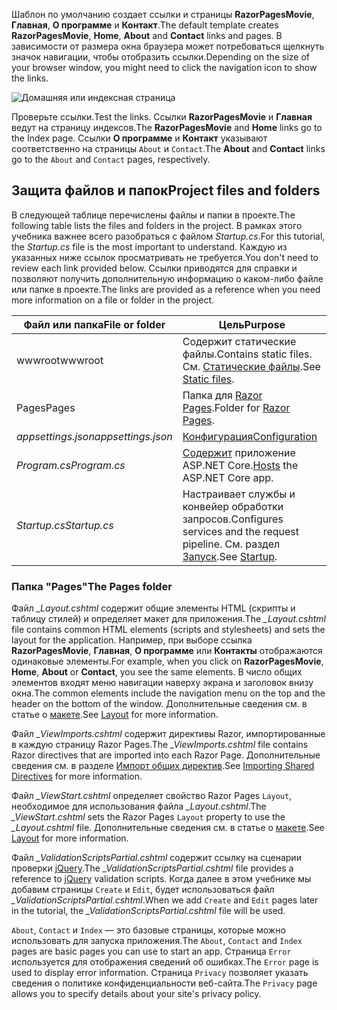 <span data-ttu-id="f370f-101">Шаблон по умолчанию создает ссылки и страницы **RazorPagesMovie**, **Главная**, **О программе** и **Контакт**.</span><span class="sxs-lookup"><span data-stu-id="f370f-101">The default template creates **RazorPagesMovie**, **Home**, **About** and **Contact** links and pages.</span></span> <span data-ttu-id="f370f-102">В зависимости от размера окна браузера может потребоваться щелкнуть значок навигации, чтобы отобразить ссылки.</span><span class="sxs-lookup"><span data-stu-id="f370f-102">Depending on the size of your browser window, you might need to click the navigation icon to show the links.</span></span>

![Домашняя или индексная страница](../../tutorials/razor-pages/razor-pages-start/_static/home2.png)

<span data-ttu-id="f370f-104">Проверьте ссылки.</span><span class="sxs-lookup"><span data-stu-id="f370f-104">Test the links.</span></span> <span data-ttu-id="f370f-105">Ссылки **RazorPagesMovie** и **Главная** ведут на страницу индексов.</span><span class="sxs-lookup"><span data-stu-id="f370f-105">The **RazorPagesMovie** and **Home** links go to the Index page.</span></span> <span data-ttu-id="f370f-106">Ссылки **О программе** и **Контакт** указывают соответственно на страницы `About` и `Contact`.</span><span class="sxs-lookup"><span data-stu-id="f370f-106">The **About** and **Contact** links go to the `About` and `Contact` pages, respectively.</span></span>

## <a name="project-files-and-folders"></a><span data-ttu-id="f370f-107">Защита файлов и папок</span><span class="sxs-lookup"><span data-stu-id="f370f-107">Project files and folders</span></span>

<span data-ttu-id="f370f-108">В следующей таблице перечислены файлы и папки в проекте.</span><span class="sxs-lookup"><span data-stu-id="f370f-108">The following table lists the files and folders in the project.</span></span> <span data-ttu-id="f370f-109">В рамках этого учебника важнее всего разобраться с файлом *Startup.cs*.</span><span class="sxs-lookup"><span data-stu-id="f370f-109">For this tutorial, the *Startup.cs* file is the most important to understand.</span></span> <span data-ttu-id="f370f-110">Каждую из указанных ниже ссылок просматривать не требуется.</span><span class="sxs-lookup"><span data-stu-id="f370f-110">You don't need to review each link provided below.</span></span> <span data-ttu-id="f370f-111">Ссылки приводятся для справки и позволяют получить дополнительную информацию о каком-либо файле или папке в проекте.</span><span class="sxs-lookup"><span data-stu-id="f370f-111">The links are provided as a reference when you need more information on a file or folder in the project.</span></span>

| <span data-ttu-id="f370f-112">Файл или папка</span><span class="sxs-lookup"><span data-stu-id="f370f-112">File or folder</span></span>              | <span data-ttu-id="f370f-113">Цель</span><span class="sxs-lookup"><span data-stu-id="f370f-113">Purpose</span></span> |
| ----------------- | ------------ |
| <span data-ttu-id="f370f-114">wwwroot</span><span class="sxs-lookup"><span data-stu-id="f370f-114">wwwroot</span></span> | <span data-ttu-id="f370f-115">Содержит статические файлы.</span><span class="sxs-lookup"><span data-stu-id="f370f-115">Contains static files.</span></span> <span data-ttu-id="f370f-116">См. [Статические файлы](xref:fundamentals/static-files).</span><span class="sxs-lookup"><span data-stu-id="f370f-116">See [Static files](xref:fundamentals/static-files).</span></span> |
| <span data-ttu-id="f370f-117">Pages</span><span class="sxs-lookup"><span data-stu-id="f370f-117">Pages</span></span> | <span data-ttu-id="f370f-118">Папка для [Razor Pages](xref:razor-pages/index).</span><span class="sxs-lookup"><span data-stu-id="f370f-118">Folder for [Razor Pages](xref:razor-pages/index).</span></span> |
| <span data-ttu-id="f370f-119">*appsettings.json*</span><span class="sxs-lookup"><span data-stu-id="f370f-119">*appsettings.json*</span></span> | [<span data-ttu-id="f370f-120">Конфигурация</span><span class="sxs-lookup"><span data-stu-id="f370f-120">Configuration</span></span>](xref:fundamentals/configuration/index) |
| <span data-ttu-id="f370f-121">*Program.cs*</span><span class="sxs-lookup"><span data-stu-id="f370f-121">*Program.cs*</span></span> | <span data-ttu-id="f370f-122">[Содержит](xref:fundamentals/host/index) приложение ASP.NET Core.</span><span class="sxs-lookup"><span data-stu-id="f370f-122">[Hosts](xref:fundamentals/host/index) the ASP.NET Core app.</span></span>|
| <span data-ttu-id="f370f-123">*Startup.cs*</span><span class="sxs-lookup"><span data-stu-id="f370f-123">*Startup.cs*</span></span> | <span data-ttu-id="f370f-124">Настраивает службы и конвейер обработки запросов.</span><span class="sxs-lookup"><span data-stu-id="f370f-124">Configures services and the request pipeline.</span></span> <span data-ttu-id="f370f-125">См. раздел [Запуск](xref:fundamentals/startup).</span><span class="sxs-lookup"><span data-stu-id="f370f-125">See [Startup](xref:fundamentals/startup).</span></span>|

### <a name="the-pages-folder"></a><span data-ttu-id="f370f-126">Папка "Pages"</span><span class="sxs-lookup"><span data-stu-id="f370f-126">The Pages folder</span></span>

<span data-ttu-id="f370f-127">Файл *_Layout.cshtml* содержит общие элементы HTML (скрипты и таблицу стилей) и определяет макет для приложения.</span><span class="sxs-lookup"><span data-stu-id="f370f-127">The *_Layout.cshtml* file contains common HTML elements (scripts and stylesheets) and sets the layout for the application.</span></span> <span data-ttu-id="f370f-128">Например, при выборе ссылка **RazorPagesMovie**, **Главная**, **О программе** или **Контакты** отображаются одинаковые элементы.</span><span class="sxs-lookup"><span data-stu-id="f370f-128">For example, when you click on **RazorPagesMovie**, **Home**, **About** or **Contact**, you see the same elements.</span></span> <span data-ttu-id="f370f-129">В число общих элементов входят меню навигации наверху экрана и заголовок внизу окна.</span><span class="sxs-lookup"><span data-stu-id="f370f-129">The common elements include the navigation menu on the top and the header on the bottom of the window.</span></span> <span data-ttu-id="f370f-130">Дополнительные сведения см. в статье о [макете](xref:mvc/views/layout).</span><span class="sxs-lookup"><span data-stu-id="f370f-130">See [Layout](xref:mvc/views/layout) for more information.</span></span>

<span data-ttu-id="f370f-131">Файл *_ViewImports.cshtml* содержит директивы Razor, импортированные в каждую страницу Razor Pages.</span><span class="sxs-lookup"><span data-stu-id="f370f-131">The *_ViewImports.cshtml* file contains Razor directives that are imported into each Razor Page.</span></span> <span data-ttu-id="f370f-132">Дополнительные сведения см. в разделе [Импорт общих директив](xref:mvc/views/layout#importing-shared-directives).</span><span class="sxs-lookup"><span data-stu-id="f370f-132">See [Importing Shared Directives](xref:mvc/views/layout#importing-shared-directives) for more information.</span></span>

<span data-ttu-id="f370f-133">Файл *_ViewStart.cshtml* определяет свойство Razor Pages `Layout`, необходимое для использования файла *_Layout.cshtml*.</span><span class="sxs-lookup"><span data-stu-id="f370f-133">The *_ViewStart.cshtml* sets the Razor Pages `Layout` property to use the *_Layout.cshtml* file.</span></span> <span data-ttu-id="f370f-134">Дополнительные сведения см. в статье о [макете](xref:mvc/views/layout).</span><span class="sxs-lookup"><span data-stu-id="f370f-134">See [Layout](xref:mvc/views/layout) for more information.</span></span>

<span data-ttu-id="f370f-135">Файл *_ValidationScriptsPartial.cshtml* содержит ссылку на сценарии проверки [jQuery](https://jquery.com/).</span><span class="sxs-lookup"><span data-stu-id="f370f-135">The *_ValidationScriptsPartial.cshtml* file provides a reference to [jQuery](https://jquery.com/) validation scripts.</span></span> <span data-ttu-id="f370f-136">Когда далее в этом учебнике мы добавим страницы `Create` и `Edit`, будет использоваться файл *_ValidationScriptsPartial.cshtml*.</span><span class="sxs-lookup"><span data-stu-id="f370f-136">When we add `Create` and `Edit` pages later in the tutorial, the *_ValidationScriptsPartial.cshtml* file will be used.</span></span>

<span data-ttu-id="f370f-137">`About`, `Contact` и `Index` — это базовые страницы, которые можно использовать для запуска приложения.</span><span class="sxs-lookup"><span data-stu-id="f370f-137">The `About`, `Contact` and `Index` pages are basic pages you can use to start an app.</span></span> <span data-ttu-id="f370f-138">Страница `Error` используется для отображения сведений об ошибках.</span><span class="sxs-lookup"><span data-stu-id="f370f-138">The `Error` page is used to display error information.</span></span> <span data-ttu-id="f370f-139">Страница `Privacy` позволяет указать сведения о политике конфиденциальности веб-сайта.</span><span class="sxs-lookup"><span data-stu-id="f370f-139">The `Privacy` page allows you to specify details about your site's privacy policy.</span></span>
